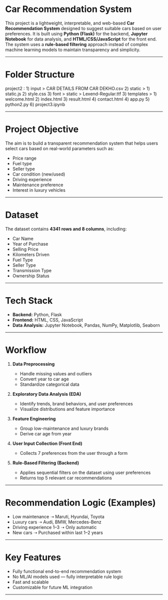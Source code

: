 # Car Recommendation System

This project is a lightweight, interpretable, and web-based **Car Recommendation System** designed to suggest suitable cars based on user preferences. It is built using **Python (Flask)** for the backend, **Jupyter Notebook** for data analysis, and **HTML/CSS/JavaScript** for the front end. The system uses a **rule-based filtering** approach instead of complex machine learning models to maintain transparency and simplicity.

---

# Folder Structure

project2 : 1) input > CAR DETAILS FROM CAR DEKHO.csv
           2) static > 1) static.js
                       2) style.css
                       3) font > static > Lexend-Regular.ttf
            3) templates > 1) welcome.html
                           2) index.html
                           3) result.html
                           4) contact.html
            4) app.py
            5) python2.py
            6) project3.ipynb

---

# Project Objective

The aim is to build a transparent recommendation system that helps users select cars based on real-world parameters such as:
- Price range
- Fuel type
- Seller type
- Car condition (new/used)
- Driving experience
- Maintenance preference
- Interest in luxury vehicles

---

# Dataset

The dataset contains **4341 rows and 8 columns**, including:
- Car Name
- Year of Purchase
- Selling Price
- Kilometers Driven
- Fuel Type
- Seller Type
- Transmission Type
- Ownership Status

---

# Tech Stack

- **Backend:** Python, Flask
- **Frontend:** HTML, CSS, JavaScript
- **Data Analysis:** Jupyter Notebook, Pandas, NumPy, Matplotlib, Seaborn

---

# Workflow

1. **Data Preprocessing**
   - Handle missing values and outliers
   - Convert year to car age
   - Standardize categorical data

2. **Exploratory Data Analysis (EDA)**
   - Identify trends, brand behaviors, and user preferences
   - Visualize distributions and feature importance

3. **Feature Engineering**
   - Group low-maintenance and luxury brands
   - Derive car age from year

4. **User Input Collection (Front End)**
   - Collects 7 preferences from the user through a form

5. **Rule-Based Filtering (Backend)**
   - Applies sequential filters on the dataset using user preferences
   - Returns top 5 relevant car recommendations

---

# Recommendation Logic (Examples)

- Low maintenance ➝ Maruti, Hyundai, Toyota
- Luxury cars ➝ Audi, BMW, Mercedes-Benz
- Driving experience 1–3 ➝ Only automatic
- New cars ➝ Purchased within last 1–2 years

---

# Key Features

- Fully functional end-to-end recommendation system
- No ML/AI models used — fully interpretable rule logic
- Fast and scalable
- Customizable for future ML integration

---
